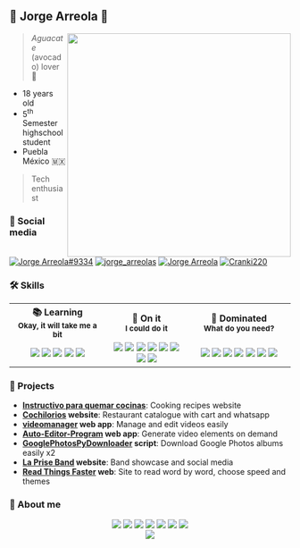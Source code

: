 ## 🥐 Jorge Arreola 🥑

<p>
  <img width="400" align='right' src="https://github-readme-stats.vercel.app/api?username=JorgeArreolaS&theme=github_dark&count_private=true&show_icons=true">
</p>

> *Aguacate* (avocado) lover 🥑

- 18 years old
- 5<sup>th</sup> Semester highschool student
- Puebla México 🇲🇽

> Tech enthusiast



### 🥂 Social media

[![Jorge Arreola#9334](https://img.shields.io/badge/Discord-7289DA?style=for-the-badge&logo=discord&logoColor=white)](https://discordapp.com/users/728734859429675028)
[![jorge_arreolas](https://img.shields.io/badge/Instagram-E4405F?style=for-the-badge&logo=instagram&logoColor=white)](https://www.instagram.com/jorge_arreolas/)
[![Jorge Arreola](https://img.shields.io/badge/Spotify-1ED760?&style=for-the-badge&logo=spotify&logoColor=white)](https://open.spotify.com/user/btzfv0xpa94sy8bolqzp5y7cc?si=1fc52609d39841b2)
[![Cranki220](https://img.shields.io/badge/YouTube-FF0000?style=for-the-badge&logo=youtube&logoColor=white)](https://www.youtube.com/channel/UCnUeQ0nEh9toLQ_Pee8FCDA)

### 🛠 Skills

<table border="0">
    <tr>
    <th width="500px">
      📚 Learning
      <br/>
      <sub>Okay, it will take me a bit</sub>
     </th>
    <th width="500px">
      🎯 On it
      <br/>
      <sub>I could do it</sub>
     </th>
    <th width="500px">
      🔱 Dominated
      <br/>
      <sub>What do you need?</sub>
     </th>
  </tr>
  <tr>
    <td align="center">
      <img src="https://img.shields.io/badge/MongoDB-4EA94B?style=for-the-badge&logo=mongodb&logoColor=white"/>
      <img src="https://img.shields.io/badge/Numpy-777BB4?style=for-the-badge&logo=numpy&logoColor=white"/>
      <img src="https://img.shields.io/badge/Pandas-2C2D72?style=for-the-badge&logo=pandas&logoColor=white"/>
      <img src="https://img.shields.io/badge/TensorFlow-FF6F00?style=for-the-badge&logo=tensorflow&logoColor=white"/>
      <img src="https://img.shields.io/badge/LaTeX-47A141?style=for-the-badge&logo=LaTeX&logoColor=white"/>
      </td>
    <td align="center">
      <img src="https://img.shields.io/badge/next.js-000000?style=for-the-badge&logo=nextdotjs&logoColor=white"/>
      <img src="https://img.shields.io/badge/Vercel-000000?style=for-the-badge&logo=vercel&logoColor=white"/>
      <img src="https://img.shields.io/badge/firebase-ffca28?style=for-the-badge&logo=firebase&logoColor=black"/>
      <img src="https://img.shields.io/badge/C%2B%2B-00599C?style=for-the-badge&logo=c%2B%2B&logoColor=white"/>
      <img src="https://img.shields.io/badge/Ionic-3880FF?style=for-the-badge&logo=ionic&logoColor=white"/>
      <img src="https://img.shields.io/badge/Gatsby-663399?style=for-the-badge&logo=gatsby&logoColor=white"/>
      <img src="https://img.shields.io/badge/strapi-2e7eea?style=for-the-badge&logo=strapi&logoColor=white"/>
      <img src="https://img.shields.io/badge/Express.js-000000?style=for-the-badge&logo=express&logoColor=white"/>
    </td>
    <td align="center">
      <img src="https://img.shields.io/badge/TypeScript-007ACC?style=for-the-badge&logo=typescript&logoColor=white"/>
      <img src="https://img.shields.io/badge/JavaScript-323330?style=for-the-badge&logo=javascript&logoColor=F7DF1E"/>
      <img src="https://img.shields.io/badge/React-20232A?style=for-the-badge&logo=react&logoColor=61DAFB"/>
      <img src="https://img.shields.io/badge/Arduino-00979D?style=for-the-badge&logo=Arduino&logoColor=white"/>
      <img src="https://img.shields.io/badge/HTML5-E34F26?style=for-the-badge&logo=html5&logoColor=white"/>
      <img src="https://img.shields.io/badge/CSS3-1572B6?style=for-the-badge&logo=css3&logoColor=white"/>
      <img src="https://img.shields.io/badge/Python-3776AB?style=for-the-badge&logo=python&logoColor=white"/>
     </td>
  </tr>
  </table>
  
  
  ### 🔰 Projects
  
  - **[Instructivo para quemar cocinas](https://instructivoparaquemarcocinas.web.app/)**: Cooking recipes website
  - **[Cochilorios](https://catalogocochilorios.web.app/) website**: Restaurant catalogue with cart and whatsapp
  - **[videomanager](https://github.com/JorgeArreolaS/videomanager) web app**: Manage and edit videos easily
  - **[Auto-Editor-Program](https://github.com/JorgeArreolaS/Auto-Editor-Program) web app**: Generate video elements on demand
  - **[GooglePhotosPyDownloader](https://github.com/JorgeArreolaS/GooglePhotosPyDownloader) script**: Download Google Photos albums easily x2 
  - **[La Prise Band](https://lapriseband.web.app/) website**: Band showcase and social media
  - **[Read Things Faster](https://angelica15.web.app/) web**: Site to read word by word, choose speed and themes

### 🥐 About me

<div align="center">
  <img src="https://img.shields.io/badge/Notion-000000?style=for-the-badge&logo=notion&logoColor=white"/>
  <img src="https://img.shields.io/badge/Ubuntu-E95420?style=for-the-badge&logo=ubuntu&logoColor=white"/>
  <img src="https://img.shields.io/badge/Windows-0078D6?style=for-the-badge&logo=windows&logoColor=white"/>
  <img src="https://img.shields.io/badge/oh_my_zsh-1A2C34?style=for-the-badge&logo=ohmyzsh&logoColor=white"/>
  <img src="https://img.shields.io/badge/Brave-FF1B2D?style=for-the-badge&logo=Brave&logoColor=white"/>
  <img src="https://img.shields.io/badge/Jupyter-F37626.svg?&style=for-the-badge&logo=Jupyter&logoColor=white"/>
  <img src="https://img.shields.io/badge/NeoVim-%2357A143.svg?&style=for-the-badge&logo=neovim&logoColor=white"/>
  
</div>

<div align="center">
    <img src="https://github-profile-summary-cards.vercel.app/api/cards/profile-details?username=JorgeArreolaS&theme=github_dark"/>
 </div>

